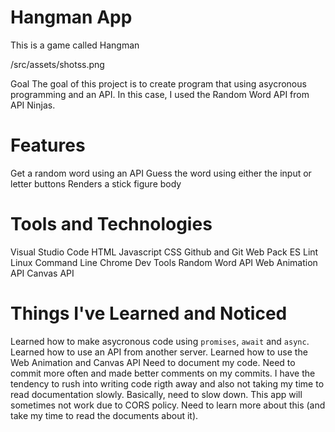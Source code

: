 # Hangman App
This is a game called Hangman 

/src/assets/shotss.png

Goal
The goal of this project is to create program that using asycronous programming and an API. In this case, I used the Random Word API from API Ninjas. 

# Features

Get a random word using an API
Guess the word using either the input or letter buttons
Renders a stick figure body

# Tools and Technologies
Visual Studio Code
HTML
Javascript
CSS
Github and Git
Web Pack
ES Lint
Linux Command Line
Chrome Dev Tools
Random Word API
Web Animation API
Canvas API

# Things I've Learned and Noticed
Learned how to make asycronous code using `promises`, `await` and `async`.
Learned how to use an API from another server. 
Learned how to use the Web Animation and Canvas API
Need to document my code.
Need to commit more often and made better comments on my commits.
I have the tendency to rush into writing code rigth away and also not taking my time to read documentation slowly. Basically, need to slow down.
This app will sometimes not work due to CORS policy. Need to learn more about this (and take my time to read the documents about it).